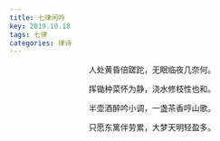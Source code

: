 ```yaml
---
title: 七律闲吟
key: 2019.10.18
tags: 七律
categories: 律诗
---
```


<p align="center">人处黄昏倍蹉跎，无眠临夜几奈何。
</p>
<p align="center">挥锄种菜怀为静，浇水修枝性也和。
</p>
<p align="center">半壶酒醉吟小调，一盏茶香哼山歌。
</p>
<p align="center">只愿东篱伴劳累，大梦天明轻盈多。
</p>
